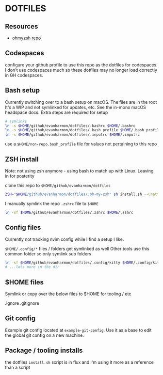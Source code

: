 # DOTFILES

## Resources

- [ohmyzsh repo](https://github.com/ohmyzsh/ohmyzsh)

## Codespaces

configure your github profile to use this repo as the dotfiles for codespaces.
I don't use codespaces much so these dotfiles may no longer load correctly in GH codespaces.

## Bash setup
Currently switching over to a bash setup on macOS.
The files are in the root
It's a WIP and not symlinked for updates, etc.
See the in-mono macOS headspace docs. Extra steps are required for setup

```sh
# symlinks
ln -s $HOME/github/evanharmon/dotfiles/.bashrc $HOME/.bashrc
ln -s $HOME/github/evanharmon/dotfiles/.bash_profile $HOME/.bash_profile
ln -s $HOME/github/evanharmon/dotfiles/.inputrc $HOME/.inputrc
```

use a `$HOME/non-repo.bash_profile` file for values not pertaining to this repo

## ZSH install
Note: not using zsh anymore - using bash to match up with Linux. Leaving in for posterity

clone this repo to `$HOME/github/evanharmon/dotfiles`

```bash
ZSH="$HOME/github/evanharmon/dotfiles/.oh-my-zsh" sh install.sh --unattended --keep-zshrc --skip-chsh
```

I manually symlink the repo `.zshrc` file to `$HOME`

```bash
ln -sf $HOME/github/evanharmon/dotfiles/.zshrc $HOME/.zshrc
```

## Config files
Currently not tracking nvim config while I find a setup I like.

`$HOME/.config/*` files / folders get symlinked as well
Other tools use this common folder so only symlink sub folders
```bash
ln -sf $HOME/github/evanharmon/dotfiles/.config/kitty $HOME/.config/kitty
# ...lots more in the dir
```

## $HOME files

Symlink or copy over the below files to $HOME for tooling / etc

.ignore
.gitignore

## Git config

Example git config located at `example-git-config`.
Use it as a base to edit the global git config on a new machine.

## Package / tooling installs

the dotfiles `install.sh` script is in flux and i'm using it more as a reference than a script

